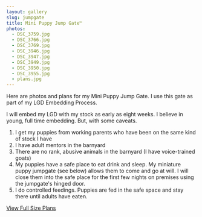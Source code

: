 ```yaml
---
layout: gallery
slug: jumpgate
title: Mini Puppy Jump Gate™
photos:
  - DSC_3759.jpg
  - DSC_3766.jpg
  - DSC_3769.jpg
  - DSC_3946.jpg
  - DSC_3947.jpg
  - DSC_3949.jpg
  - DSC_3950.jpg
  - DSC_3955.jpg
  - plans.jpg
---
```

<p>Here are photos and plans for my Mini Puppy Jump Gate.  I use this gate as part of my LGD Embedding Process.</p>
<p>I will embed my LGD with my stock as early as eight weeks. I believe in young, full time embedding. But, with some caveats.</p>
<ol>
<li>I get my puppies from working parents who have been on the same kind of stock I have</li>
<li>I have adult mentors in the barnyard</li>
<li>There are no rank, abusive animals in the barnyard (I have voice-trained goats)</li>
<li>My puppies have a safe place to eat drink and sleep. My miniature puppy jumpgate (see below) allows them to come and go at will. I will close them into the safe place for the first few nights on premises using the jumpgate's hinged door.</li>
<li>I do controlled feedings. Puppies are fed in the safe space and stay there until adults have eaten.</li>
</ol>
<p><a href="/assets/content/galleries/jumpgate/img/plans.jpg">View Full Size Plans</a></p>
